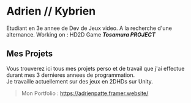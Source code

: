 # Adrien // Kybrien
Etudiant en 3e annee de Dev de Jeux video.
A la recherche d'une alternance.
Working on : HD2D Game ***Tosamura PROJECT***

## Mes Projets
Vous trouverez ici tous mes projets perso et de travail que j'ai effectue durant mes 3 dernieres annees de programmation.    
Je travaille actuellement sur des jeux en 2DHDs sur Unity.   
> Mon Portfolio : https://adrienpatte.framer.website/






<!--
**Kybrien/Kybrien** is a ✨ _special_ ✨ repository because its `README.md` (this file) appears on your GitHub profile.

Here are some ideas to get you started:

- 🔭 I’m currently working on ...
- 🌱 I’m currently learning ...
- 👯 I’m looking to collaborate on ...
- 🤔 I’m looking for help with ...
- 💬 Ask me about ...
- 📫 How to reach me: ...
- 😄 Pronouns: ...
- ⚡ Fun fact: ...
-->
